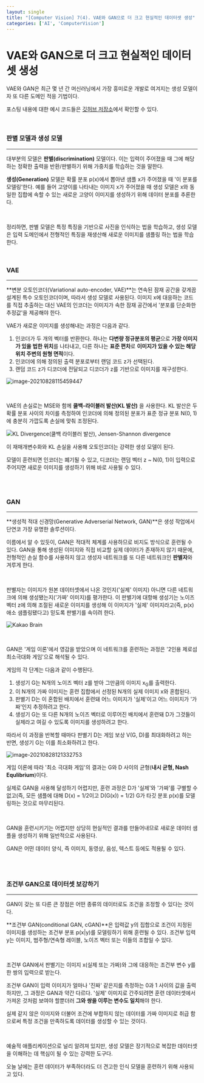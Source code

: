 ```yaml
---
layout: single
title: "[Computer Vision] 7(4). VAE와 GAN으로 더 크고 현실적인 데이터셋 생성"
categories: ['AI', 'ComputerVision']
---
```


# VAE와 GAN으로 더 크고 현실적인 데이터셋 생성

VAE와 GAN은 최근 몇 년 간 머신러닝에서 가장 흥미로운 개발로 여겨지는 생성 모델이자 또 다른 도메인 적응 기법이다. 

포스팅 내용에 대한 예시 코드들은 [깃허브 저장소](https://github.com/PacktPublishing/Hands-On-Computer-Vision-with-TensorFlow-2/tree/master/Chapter07)에서 확인할 수 있다. 

<br>

### 판별 모델과 생성 모델

---

대부분의 모델은 **판별(discrimination)** 모델이다. 이는 입력이 주어졌을 때 그에 해당하는 정확한 출력을 반환/판별하기 위해 가중치를 학습하는 것을 말한다. 

**생성(Generation)** 모델은 확률 분포 p(x)에서 뽑아낸 샘플 x가 주어졌을 때 '이 분포를 모델링'한다. 예를 들어 고양이를 나타내는 이미지 x가 주어졌을 때 생성 모델은 x와 동일한 집합에 속할 수 있는 새로운 고양이 이미지를 생성하기 위해 데이터 분포를 추론한다.  

<br>

정리하면, 판별 모델은 특정 특징을 기반으로 사진을 인식하는 법을 학습하고, 생성 모델은 입력 도메인에서 전형적인 특징을 재생산해 새로운 이미지를 샘플링 하는 법을 학습한다. 

<br>

### VAE

---

**변분 오토인코더(Variational auto-encoder, VAE)**는 연속된 잠재 공간을 갖게끔 설계된 특수 오토인코더이며, 따라서 생성 모델로 사용된다. 이미지 x에 대응하는 코드를 직접 추출하는 대신 VAE의 인코더는 이미지가 속한 잠재 공간에서 '분포를 단순화한 추정값'을 제공해야 한다. 

VAE가 새로운 이미지를 생성해내는 과정은 다음과 같다. 

1. 인코더가 두 개의 벡터를 반환한다. 하나는 **다변량 정규분포의 평균**으로 **가장 이미지가 있을 법한 위치**를 나타내고, 다른 하나는 **표준 편차**로 **이미지가 있을 수 있는 해당 위치 주변의 원형 면적**이다. 
2. 인코더에 의해 정의된 출력 분포로부터 랜덤 코드 z가 선택된다. 
3. 랜덤 코드 z가 디코더에 전달되고 디코더가 z를 기반으로 이미지를 재구성한다. 

![image-20210828115459447](https://user-images.githubusercontent.com/70505378/131205131-928acc7a-725b-4103-87f0-ce940ed58819.png)

<br>

VAE의 손실로는 MSE와 함께 **쿨백-라이블러 발산(KL 발산)** 을 사용한다. KL 발산은 두 확률 분포 사이의 차이를 측정하여 인코더에 의해 정의된 분포가 표준 정규 분포 N(0, 1)에 충분히 가깝도록 손실에 맞춰 조정된다. 

![KL Divergence(쿨백 라이블러 발산), Jensen-Shannon divergence](https://blog.kakaocdn.net/dn/GmZcg/btqBYtrkFRk/ot2ybMeM4AJAHtvf3LKrd0/img.png)

이 재매개변수화와 KL 손실을 사용해 오토인코더는 강력한 생성 모델이 된다. 

모델이 훈련되면 인코더는 폐기될 수 있고, 디코더는 랜덤 벡터 z ~ N(0, 1)이 입력으로 주어지면 새로운 이미지를 생성하기 위해 바로 사용될 수 있다. 

<br>

<br>

### GAN

---

**생성적 적대 신경망(Generative Adverserial Network, GAN)**은 생성 작업에서 단연코 가장 유명한 솔루션이다. 

이름에서 알 수 있듯이, GAN은 적대적 체계를 사용하므로 비지도 방식으로 훈련될 수 있다. GAN을 통해 생성된 이미지와 직접 비교할 실제 데이터가 존재하지 않기 때문에, 전형적인 손실 함수를 사용하지 않고 생성자 네트워크를 또 다른 네트워크인 **판별자**와 겨루게 한다. 

<br>

판별자는 이미지가 원본 데이터셋에서 나온 것인지('실제' 이미지) 아니면 다른 네트워크에 의해 생성됐는지('가짜' 이미지)를 평가한다. 이 판별기에 대항해 생성기는 노이즈 벡터 z에 의해 조절된 새로운 이미지를 생성해 이 이미지가 '실제' 이미지라고(즉, p(x)애소 샘플링됐다고) 믿도록 판별기를 속이려 한다. 

![Kakao Brain](http://t1.kakaocdn.net/braincloud/homepage/article_image/201807121708081581534.png)

<br>

GAN은 '게임 이론'에서 영감을 받았으며 이 네트워크를 훈련하는 과정은 '2인용 제로섬 최소극대화 게임'으로 해석될 수 있다. 

게임의 각 단계는 다음과 같이 수행된다. 

1. 생성기 G는 N개의 노이즈 벡터 z를 받아 그만큼의 이미지 x<sub>G</sub>를 출력한다. 
2. 이 N개의 가짜 이미지는 훈련 집합에서 선정된 N개의 실제 이미지 x와 혼합된다. 
3. 판별기 D는 이 혼합된 배치에서 훈련돼 어느 이미지가 '실제'이고 어느 이미지가 '가짜'인지 추정하려고 한다.  
4. 생성기 G는 또 다른 N개의 노이즈 벡터로 이루어진 배치에서 훈련돼 D가 그것들이 실제라고 여길 수 있도록 이미지를 생성하려고 한다. 

따라서 이 과정을 반복할 때마다 판별기 D는 게임 보상 V(G, D)를 최대화하려고 하는 반면, 생성기 G는 이를 최소화하려고 한다. 

![image-20210828121332753](https://user-images.githubusercontent.com/70505378/131205134-b73768b1-19c3-42d0-a70a-100bc91d2fa9.png)



게임 이론에 따라 '최소 극대화 게임'의 결과는 G와 D 사이의 균형(**내시 균형, Nash Equlibrium**)이다. 

실제로 GAN을 사용해 달성하기 어렵지만, 훈련 과정은 D가 '실제'와 '가짜'를 구별할 수 없고(즉, 모든 샘플에 대해 D(x) = 1/2이고 D(G(x)) = 1/2) G가 타깃 분포 p(x)를 모델링하는 것으로 마무리된다. 

<br>

GAN을 훈련시키기는 어렵지만 상당히 현실적인 결과를 만들어내므로 새로운 데이터 샘플을 생성하기 위해 일반적으로 사용된다. 

GAN은 어떤 데이터 양식, 즉 이미지, 동영상, 음성, 텍스트 등에도 적용될 수 있다. 

<br>

<br>

### 조건부 GAN으로 데이터셋 보강하기

---

GAN이 갖는 또 다른 큰 장점은 어떤 종류의 데이터로도 조건을 조정할 수 있다는 것이다. 

**조건부 GAN(conditional GAN, cGAN)**은 입력값 y의 집합으로 조건이 지정된 이미지를 생성하는 조건부 분포 p(x|y)를 모델링하기 위해 훈련될 수 있다. 조건부 입력 y는 이미지, 범주형/연속형 레이블, 노이즈 벡터 또는 이들의 조합일 수 있다. 

<br>

조건부 GAN에서 판별기는 이미지 x(실제 또는 가짜)와 그에 대응하는 조건부 변수 y를 한 쌍의 입력으로 받는다. 

조건부 GAN이 입력 이미지가 얼마나 '진짜' 같은지를 측정하는 0과 1 사이의 값을 출력하지만,  그 과정은 GAN과 약간 다르다. '실제' 이미지로 간주되려면 훈련 데이터셋에서 가져온 것처럼 보여야 할뿐더러 **그와 쌍을 이루는 변수도 일치**해야 한다. 

실제 같지 않은 이미지와 더불어 조건에 부합하지 않는 데이터를 가짜 이미지로 취급 함으로써 특정 조건을 만족하도록 데이터를 생성할 수 있는 것이다. 

<br>

예술적 애플리케이션으로 널리 알려져 있지만, 생성 모델은 장기적으로 복잡한 데이터셋을 이해하는 데 핵심이 될 수 있는 강력한 도구다. 

오늘 날에는 훈련 데이터가 부족하더라도 더 견고한 인식 모델을 훈련하기 위해 사용되고 있다. 










